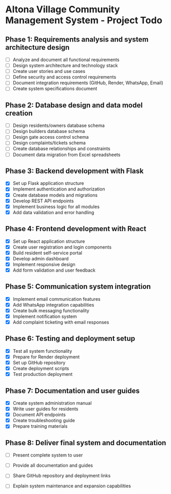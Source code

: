 # Altona Village Community Management System - Project Todo

## Phase 1: Requirements analysis and system architecture design
- [ ] Analyze and document all functional requirements
- [ ] Design system architecture and technology stack
- [ ] Create user stories and use cases
- [ ] Define security and access control requirements
- [ ] Document integration requirements (GitHub, Render, WhatsApp, Email)
- [ ] Create system specifications document

## Phase 2: Database design and data model creation
- [ ] Design residents/owners database schema
- [ ] Design builders database schema
- [ ] Design gate access control schema
- [ ] Design complaints/tickets schema
- [ ] Create database relationships and constraints
- [ ] Document data migration from Excel spreadsheets

## Phase 3: Backend development with Flask
- [x] Set up Flask application structure
- [x] Implement authentication and authorization
- [x] Create database models and migrations
- [x] Develop REST API endpoints
- [x] Implement business logic for all modules
- [x] Add data validation and error handling

## Phase 4: Frontend development with React
- [x] Set up React application structure
- [x] Create user registration and login components
- [x] Build resident self-service portal
- [x] Develop admin dashboard
- [x] Implement responsive design
- [x] Add form validation and user feedback

## Phase 5: Communication system integration
- [x] Implement email communication features
- [x] Add WhatsApp integration capabilities
- [x] Create bulk messaging functionality
- [x] Implement notification system
- [x] Add complaint ticketing with email responses

## Phase 6: Testing and deployment setup
- [x] Test all system functionality
- [x] Prepare for Render deployment
- [x] Set up GitHub repository
- [x] Create deployment scripts
- [x] Test production deployment

## Phase 7: Documentation and user guides
- [x] Create system administration manual
- [x] Write user guides for residents
- [x] Document API endpoints
- [x] Create troubleshooting guide
- [x] Prepare training materials

## Phase 8: Deliver final system and documentation
- [ ] Present complete system to user
- [ ] Provide all documentation and guides
- [ ] Share GitHub repository and deployment links
- [ ] Explain system maintenance and expansion capabilities

